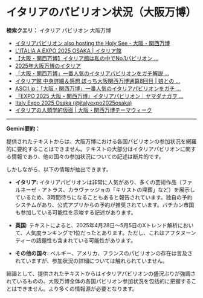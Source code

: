 # イタリアのパビリオン状況（大阪万博）

**検索クエリ：** イタリア パビリオン 大阪万博

- [イタリアパビリオン also hosting the Holy See - 大阪・関西万博](https://www.expo2025.or.jp/official-participant/italy/)
- [L'ITALIA A EXPO 2025 OSAKA | イタリア館](https://www.italyexpo2025osaka.it/ja/itariaguan)
- [【大阪・関西万博】イタリア館は私の中でNo.1パビリオン ...](https://yukonosuke.com/entry/osaka_banpaku_italy)
- [2025年大阪万博のイタリア](https://www.italyexpo2025osaka.it/ja)
- [「大阪・関西万博」一番人気のイタリアパビリオンをガチ解説 ...](https://lovewalker.jp/elem/000/004/268/4268276/)
- [イタリア館 中身詳細＆感想 ぼっち大阪関西万博通算8回目 | 娘との ...](https://ameblo.jp/wakochi0316/entry-12905719318.html)
- [ASCII.jp：「大阪・関西万博」一番人気のイタリアパビリオンをガチ ...](https://ascii.jp/elem/000/004/268/4268276/)
- [『EXPO 2025 大阪・関西万博』イタリアパビリオン｜ヤマダナガヲ ...](https://note.com/yamada_tourist/n/n8e18f9e7de68)
- [Italy Expo 2025 Osaka (@italyexpo2025osaka)](https://www.instagram.com/italyexpo2025osaka/?hl=ja)
- [イタリアの人類学的仮面 | 大阪・関西万博テーマウィーク](https://theme-weeks.expo2025.or.jp/program/detail/6814be357866f.html)


---

**Gemini要約：**

提供されたテキストからは、大阪万博における各国パビリオンの参加状況を網羅的に要約することはできません。テキストの大部分はイタリアパビリオンに関する情報であり、他の国々の参加状況についての記述は断片的です。

しかしながら、以下の情報が抽出できます。

* **イタリア:** イタリアパビリオンは非常に人気があり、多くの芸術作品（ファルネーゼ・アトラス、カラヴァッジョの「キリストの埋葬」など）を展示しているため、3時間待ちになることもあると報告されています。独自の予約システムがあり、公式アプリからの予約が推奨されています。バチカン市国も参加している可能性を示唆する記述があります。

* **英国:**  テキストによると、2025年4月28日～5月5日のXトレンド解析において、人気度ランキングで1位だったとあります。ただし、これはアフタヌーンティーの話題性も含まれている可能性があります。

* **その他の国々:** ベルギー、アメリカ、フランスのパビリオンの存在は言及されていますが、参加状況の詳細については触れられていません。


結論として、提供されたテキストからはイタリアパビリオンの盛況ぶりが強調されているものの、大阪万博全体の各国パビリオン参加状況を包括的に把握することはできません。より多くの情報源が必要となります。

